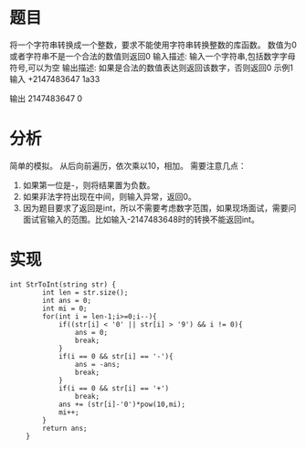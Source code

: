# 题目
将一个字符串转换成一个整数，要求不能使用字符串转换整数的库函数。 数值为0或者字符串不是一个合法的数值则返回0
输入描述:
输入一个字符串,包括数字字母符号,可以为空
输出描述:
如果是合法的数值表达则返回该数字，否则返回0
示例1
输入
+2147483647
    1a33

输出
2147483647
    0
# 分析
简单的模拟。
从后向前遍历，依次乘以10，相加。
需要注意几点：
1. 如果第一位是-，则将结果置为负数。
2. 如果非法字符出现在中间，则输入异常，返回0。
3. 因为题目要求了返回是int，所以不需要考虑数字范围，如果现场面试，需要问面试官输入的范围。比如输入-2147483648时的转换不能返回int。

# 实现
```
int StrToInt(string str) {
        int len = str.size();
        int ans = 0;
        int mi = 0;
        for(int i = len-1;i>=0;i--){
            if((str[i] < '0' || str[i] > '9') && i != 0){
                ans = 0;
                break;
            }
            if(i == 0 && str[i] == '-'){
                ans = -ans;
                break;
            }
            if(i == 0 && str[i] == '+')
                break;
            ans += (str[i]-'0')*pow(10,mi);
            mi++;
        }
        return ans;
    }
```